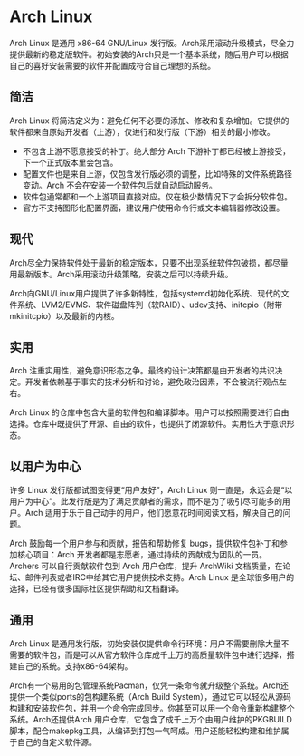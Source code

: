 # Arch Linux

Arch Linux 是通用 x86-64 GNU/Linux 发行版。Arch采用滚动升级模式，尽全力提供最新的稳定版软件。初始安装的Arch只是一个基本系统，随后用户可以根据自己的喜好安装需要的软件并配置成符合自己理想的系统。

## 简洁
Arch Linux 将简洁定义为：避免任何不必要的添加、修改和复杂增加。它提供的软件都来自原始开发者（上游），仅进行和发行版（下游）相关的最小修改。
* 不包含上游不愿意接受的补丁。绝大部分 Arch 下游补丁都已经被上游接受，下一个正式版本里会包含。
* 配置文件也是来自上游，仅包含发行版必须的调整，比如特殊的文件系统路径变动。Arch 不会在安装一个软件包后就自动启动服务。
* 软件包通常都和一个上游项目直接对应。仅在极少数情况下才会拆分软件包。
* 官方不支持图形化配置界面，建议用户使用命令行或文本编辑器修改设置。

## 现代
Arch尽全力保持软件处于最新的稳定版本，只要不出现系统软件包破损，都尽量用最新版本。Arch采用滚动升级策略，安装之后可以持续升级。

Arch向GNU/Linux用户提供了许多新特性，包括systemd初始化系统、现代的文件系统、LVM2/EVMS、软件磁盘阵列（软RAID）、udev支持、initcpio（附带mkinitcpio）以及最新的内核。

## 实用
Arch 注重实用性，避免意识形态之争。最终的设计决策都是由开发者的共识决定。开发者依赖基于事实的技术分析和讨论，避免政治因素，不会被流行观点左右。

Arch Linux 的仓库中包含大量的软件包和编译脚本。用户可以按照需要进行自由选择。仓库中既提供了开源、自由的软件，也提供了闭源软件。实用性大于意识形态。

## 以用户为中心
许多 Linux 发行版都试图变得更“用户友好”，Arch Linux 则一直是，永远会是“以用户为中心”。此发行版是为了满足贡献者的需求，而不是为了吸引尽可能多的用户。Arch 适用于乐于自己动手的用户，他们愿意花时间阅读文档，解决自己的问题。

Arch 鼓励每一个用户参与和贡献，报告和帮助修复 bugs，提供软件包补丁和参加核心项目：Arch 开发者都是志愿者，通过持续的贡献成为团队的一员。Archers 可以自行贡献软件包到 Arch 用户仓库，提升 ArchWiki 文档质量，在论坛、邮件列表或者IRC中给其它用户提供技术支持。Arch Linux 是全球很多用户的选择，已经有很多国际社区提供帮助和文档翻译。

## 通用
Arch Linux 是通用发行版，初始安装仅提供命令行环境：用户不需要删除大量不需要的软件包，而是可以从官方软件仓库成千上万的高质量软件包中进行选择，搭建自己的系统。支持x86-64架构。

Arch有一个易用的包管理系统Pacman，仅凭一条命令就升级整个系统。Arch还提供一个类似ports的包构建系统（Arch Build System），通过它可以轻松从源码构建和安装软件包，并用一个命令完成同步。你甚至可以用一个命令重新构建整个系统。Arch还提供Arch 用户仓库，它包含了成千上万个由用户维护的PKGBUILD脚本，配合makepkg工具，从编译到打包一气呵成。用户还能轻松构建和维护属于自己的自定义软件源。
